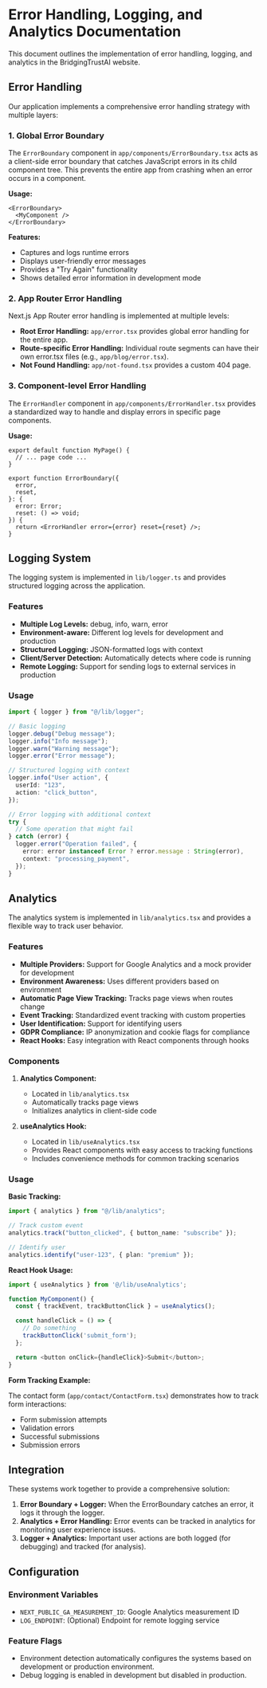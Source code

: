 # Error Handling, Logging, and Analytics Documentation

This document outlines the implementation of error handling, logging, and analytics in the BridgingTrustAI website.

## Error Handling

Our application implements a comprehensive error handling strategy with multiple layers:

### 1. Global Error Boundary

The `ErrorBoundary` component in `app/components/ErrorBoundary.tsx` acts as a client-side error boundary that catches JavaScript errors in its child component tree. This prevents the entire app from crashing when an error occurs in a component.

**Usage:**

```tsx
<ErrorBoundary>
  <MyComponent />
</ErrorBoundary>
```

**Features:**

- Captures and logs runtime errors
- Displays user-friendly error messages
- Provides a "Try Again" functionality
- Shows detailed error information in development mode

### 2. App Router Error Handling

Next.js App Router error handling is implemented at multiple levels:

- **Root Error Handling:** `app/error.tsx` provides global error handling for the entire app.
- **Route-specific Error Handling:** Individual route segments can have their own error.tsx files (e.g., `app/blog/error.tsx`).
- **Not Found Handling:** `app/not-found.tsx` provides a custom 404 page.

### 3. Component-level Error Handling

The `ErrorHandler` component in `app/components/ErrorHandler.tsx` provides a standardized way to handle and display errors in specific page components.

**Usage:**

```tsx
export default function MyPage() {
  // ... page code ...
}

export function ErrorBoundary({
  error,
  reset,
}: {
  error: Error;
  reset: () => void;
}) {
  return <ErrorHandler error={error} reset={reset} />;
}
```

## Logging System

The logging system is implemented in `lib/logger.ts` and provides structured logging across the application.

### Features

- **Multiple Log Levels:** debug, info, warn, error
- **Environment-aware:** Different log levels for development and production
- **Structured Logging:** JSON-formatted logs with context
- **Client/Server Detection:** Automatically detects where code is running
- **Remote Logging:** Support for sending logs to external services in production

### Usage

```typescript
import { logger } from "@/lib/logger";

// Basic logging
logger.debug("Debug message");
logger.info("Info message");
logger.warn("Warning message");
logger.error("Error message");

// Structured logging with context
logger.info("User action", {
  userId: "123",
  action: "click_button",
});

// Error logging with additional context
try {
  // Some operation that might fail
} catch (error) {
  logger.error("Operation failed", {
    error: error instanceof Error ? error.message : String(error),
    context: "processing_payment",
  });
}
```

## Analytics

The analytics system is implemented in `lib/analytics.tsx` and provides a flexible way to track user behavior.

### Features

- **Multiple Providers:** Support for Google Analytics and a mock provider for development
- **Environment Awareness:** Uses different providers based on environment
- **Automatic Page View Tracking:** Tracks page views when routes change
- **Event Tracking:** Standardized event tracking with custom properties
- **User Identification:** Support for identifying users
- **GDPR Compliance:** IP anonymization and cookie flags for compliance
- **React Hooks:** Easy integration with React components through hooks

### Components

1. **Analytics Component:**

   - Located in `lib/analytics.tsx`
   - Automatically tracks page views
   - Initializes analytics in client-side code

2. **useAnalytics Hook:**
   - Located in `lib/useAnalytics.tsx`
   - Provides React components with easy access to tracking functions
   - Includes convenience methods for common tracking scenarios

### Usage

**Basic Tracking:**

```typescript
import { analytics } from "@/lib/analytics";

// Track custom event
analytics.track("button_clicked", { button_name: "subscribe" });

// Identify user
analytics.identify("user-123", { plan: "premium" });
```

**React Hook Usage:**

```typescript
import { useAnalytics } from '@/lib/useAnalytics';

function MyComponent() {
  const { trackEvent, trackButtonClick } = useAnalytics();

  const handleClick = () => {
    // Do something
    trackButtonClick('submit_form');
  };

  return <button onClick={handleClick}>Submit</button>;
}
```

**Form Tracking Example:**

The contact form (`app/contact/ContactForm.tsx`) demonstrates how to track form interactions:

- Form submission attempts
- Validation errors
- Successful submissions
- Submission errors

## Integration

These systems work together to provide a comprehensive solution:

1. **Error Boundary + Logger:** When the ErrorBoundary catches an error, it logs it through the logger.
2. **Analytics + Error Handling:** Error events can be tracked in analytics for monitoring user experience issues.
3. **Logger + Analytics:** Important user actions are both logged (for debugging) and tracked (for analysis).

## Configuration

### Environment Variables

- `NEXT_PUBLIC_GA_MEASUREMENT_ID`: Google Analytics measurement ID
- `LOG_ENDPOINT`: (Optional) Endpoint for remote logging service

### Feature Flags

- Environment detection automatically configures the systems based on development or production environment.
- Debug logging is enabled in development but disabled in production.
